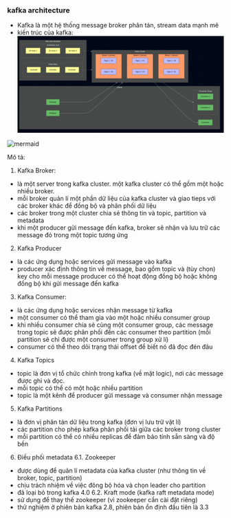### kafka architecture
- Kafka là một hệ thống message broker phân tán, stream data mạnh mẽ
- kiến trúc của kafka:
![kafka architecture](kafka-architecture.png)

![mermaid](kafka-architecture.mermaid)

Mô tả:
1. Kafka Broker:
  - là một server trong kafka cluster. một kafka cluster có thể gồm một hoặc nhiều broker.
  - mỗi broker quản lí một phần dữ liệu của kafka cluster và giao tieps với các broker khác để đồng bộ và phân phối dữ liệu
  - các broker trong một cluster chia sẻ thông tin và topic, partition và metadata
  - khi một producer gửi message đến kafka, broker sẽ nhận và lưu trữ các message đó trong một topic tương ứng

2. Kafka Producer
  - là các ứng dụng hoặc services gửi message vào kafka
  - producer xác định thông tin về message, bao gồm topic và (tùy chọn) key cho mỗi message
  producer có thể hoạt động đồng bộ hoặc không đồng bộ khi gửi message đến kafka

3. Kafka Consumer:
  - là các ứng dụng hoặc services nhận message từ kafka
  - một consumer có thể tham gia vào một hoặc nhiều consumer group
  - khi nhiều consumer chia sẻ cùng một consumer group, các message trong topic sẽ được phân phối đến các consumer theo partition (mỗi partition sẽ chỉ được một consumer trong group xử lí)
  - consumer có thể theo dõi trạng thái offset để biết nó đã đọc đén đâu

4. Kafka Topics
  - topic là đơn vị tổ chức chính trong kafka (về mặt logic), nơi các message được ghi và đọc.
  - mỗi topic có thể có một hoặc nhiều partition
  - topic là một kênh để producer gửi message và consumer nhận message

5. Kafka Partitions
  - là đơn vị phân tán dữ liệu trong kafka (đơn vị lưu trữ vật lí)
  - các partition cho phép kafka phân phối tải giữa các broker trong cluster
  - mỗi partition có thể có nhiều replicas để đảm bảo tính sẵn sàng và độ bền

6. Điều phối metadata
6.1. Zookeeper
  - được dùng để quản lí metadata của kafka cluster (như thông tin về broker, topic, partition)
  - chịu trách nhiệm về việc đông bộ hóa và chọn leader cho partition
  - đã loại bỏ trong kafka 4.0
6.2. Kraft mode (kafka raft metadata mode)
  - sử dụng để thay thế zookeeper (vì zookeeper cần cài đặt riêng)
  - thử nghiệm ở phiên bản kafka 2.8, phiên bản ổn định đầu tiên là 3.3
